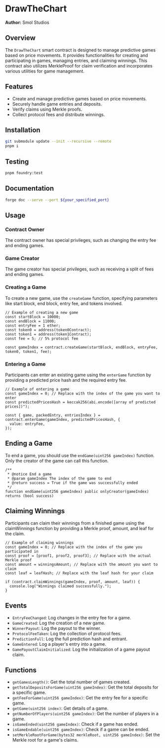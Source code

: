 # DrawTheChart

**Author:** Smol Studios

## Overview

The `DrawTheChart` smart contract is designed to manage predictive games based on price movements. It provides functionalities for creating and participating in games, managing entries, and claiming winnings. This contract also utilizes MerkleProof for claim verification and incorporates various utilities for game management.

## Features

- Create and manage predictive games based on price movements.
- Securely handle game entries and deposits.
- Verify claims using Merkle proofs.
- Collect protocol fees and distribute winnings.

## Installation

```bash
git submodule update --init --recursive --remote
pnpm i
```

## Testing

```bash
pnpm foundry:test
```

## Documentation

```bash
forge doc --serve --port ${your_specified_port}
```

## Usage

### Contract Owner

The contract owner has special privileges, such as changing the entry fee and ending games.

### Game Creator

The game creator has special privileges, such as receiving a split of fees and ending games.

### Creating a Game

To create a new game, use the `createGame` function, specifying parameters like start block, end block, entry fee, and tokens involved.

```solidity
// Example of creating a new game
const startBlock = 10000;
const endBlock = 11000;
const entryFee = 1 ether;
const token0 = address(token0Contract);
const token1 = address(token1Contract);
const fee = 5; // 5% protocol fee

const gameIndex = contract.createGame(startBlock, endBlock, entryFee, token0, token1, fee);
```

### Entering a Game

Participants can enter an existing game using the `enterGame` function by providing a predicted price hash and the required entry fee.

```solidity
// Example of entering a game
const gameIndex = 0; // Replace with the index of the game you want to enter
const predictedPricesHash = keccak256(abi.encode([array of predicted prices])");

const { game, packedEntry, entriesIndex } = contract.enterGame(gameIndex, predictedPricesHash, {
  value: entryFee,
});
```

## Ending a Game

To end a game, you should use the `endGame(uint256 gameIndex)` function. Only the creator of the game can call this function.

```solidity
/**
 * @notice End a game
 * @param gameIndex The index of the game to end
 * @return success = True if the game was successfully ended
 */
function endGame(uint256 gameIndex) public onlyCreator(gameIndex) returns (bool success)
```

## Claiming Winnings

Participants can claim their winnings from a finished game using the claimWinnings function by providing a Merkle proof, amount, and leaf for the claim.

```solidity
// Example of claiming winnings
const gameIndex = 0; // Replace with the index of the game you participated in
const proof = [proof1, proof2, proof3]; // Replace with the actual Merkle proof
const amount = winningsAmount; // Replace with the amount you want to claim
const leaf = leafHash; // Replace with the leaf hash for your claim

if (contract.claimWinnings(gameIndex, proof, amount, leaf)) {
  console.log("Winnings claimed successfully.");
}
```

## Events

- `EntryFeeChanged`: Log changes in the entry fee for a game.
- `GameCreated`: Log the creation of a new game.
- `WinnerPayout`: Log the payout to the winner.
- `ProtocolFeeTaken`: Log the collection of protocol fees.
- `PredictionFull`: Log the full prediction hash and entrant.
- `GameEntered`: Log a player's entry into a game.
- `GamePayoutClaimInitialized`: Log the initialization of a game payout claim.

## Functions

- `getGamesLength()`: Get the total number of games created.
- `getTotalDepositsForGame(uint256 gameIndex)`: Get the total deposits for a specific game.
- `getFeeForGame(uint256 gameIndex)`: Get the entry fee for a specific game.
- `getGame(uint256 index)`: Get details of a game.
- `getNumberOfPlayers(uint256 gameIndex)`: Get the number of players in a game.
- `isGameEnded(uint256 gameIndex)`: Check if a game has ended.
- `isGameEndable(uint256 gameIndex)`: Check if a game can be ended.
- `setMerkleRootForGame(bytes32 merkleRoot, uint256 gameIndex)`: Set the Merkle root for a game's claims.
